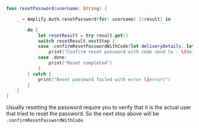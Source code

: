 ```swift
func resetPassword(username: String) {

    _ = Amplify.Auth.resetPassword(for: username) {(result) in

        do {
            let resetResult = try result.get()
            switch resetResult.nextStep {
            case .confirmResetPasswordWithCode(let deliveryDetails, let info):
                print("Confirm reset password with code send to - \(deliveryDetails) \(info)")
            case .done:
                print("Reset completed")
            }
        } catch {
            print("Reset passowrd failed with error \(error)")
        }
    }
}
```
Usually resetting the password require you to verify that it is the actual user that tried to reset the password. So the next step above will be `.confirmResetPasswordWithCode`.